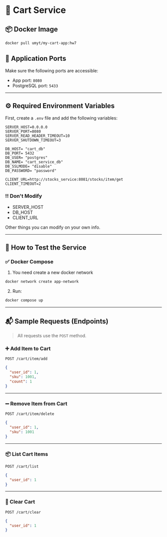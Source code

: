 # 🛒 Cart Service

## 📦 Docker Image

```bash
docker pull umyt/my-cart-app:hw7
```

## 🚀 Application Ports

Make sure the following ports are accessible:

- App port: `8080`
- PostgreSQL port: `5433`

---

## ⚙️ Required Environment Variables

First, create a `.env` file and add the following variables:

```env
SERVER_HOST=0.0.0.0
SERVER_PORT=8080
SERVER_READ_HEADER_TIMEOUT=10
SERVER_SHUTDOWN_TIMEOUT=3

DB_HOST= "cart_db"
DB_PORT= 5432
DB_USER= "postgres"
DB_NAME= "cart_service_db"
DB_SSLMODE= "disable"
DB_PASSWORD= "password"

CLIENT_URL=http://stocks_service:8081/stocks/item/get
CLIENT_TIMEOUT=2
```

### ‼️ Don't Modify

- SERVER_HOST
- DB_HOST
- CLIENT_URL

Other things you can modify on your own info.

---

## 🧪 How to Test the Service

### ✅ Docker Compose

1. You need create a new docker network

```bash
docker network create app-network
```

2. Run:

```bash
docker compose up
```

---

## 📬 Sample Requests (Endpoints)

> All requests use the `POST` method.

### ➕ Add Item to Cart

`POST /cart/item/add`

```json
{
  "user_id": 1,
  "sku": 1001,
  "count": 1
}
```

---

### ➖ Remove Item from Cart

`POST /cart/item/delete`

```json
{
  "user_id": 1,
  "sku": 1001
}
```

---

### 📦 List Cart Items

`POST /cart/list`

```json
{
  "user_id": 1
}
```

---

### 🧹 Clear Cart

`POST /cart/clear`

```json
{
  "user_id": 1
}
```
